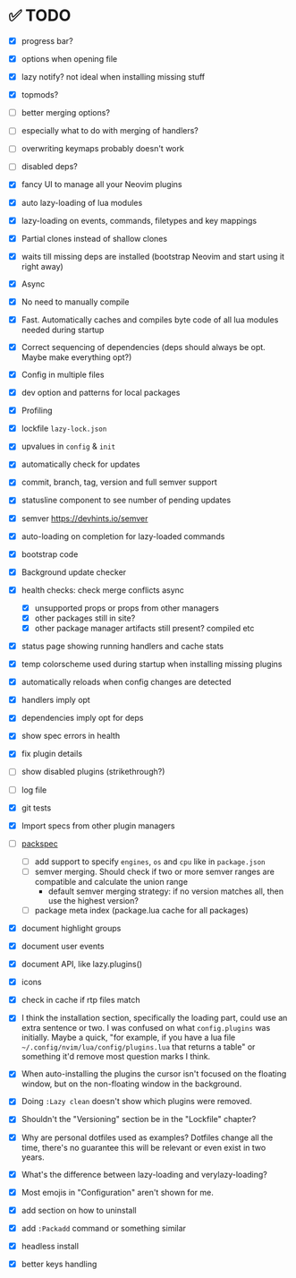 # ✅ TODO

- [x] progress bar?
- [x] options when opening file
- [x] lazy notify? not ideal when installing missing stuff
- [x] topmods?

- [ ] better merging options?
- [ ] especially what to do with merging of handlers?
- [ ] overwriting keymaps probably doesn't work
- [ ] disabled deps?

- [x] fancy UI to manage all your Neovim plugins
- [x] auto lazy-loading of lua modules
- [x] lazy-loading on events, commands, filetypes and key mappings
- [x] Partial clones instead of shallow clones
- [x] waits till missing deps are installed (bootstrap Neovim and start using it right away)
- [x] Async
- [x] No need to manually compile
- [x] Fast. Automatically caches and compiles byte code of all lua modules needed during startup
- [x] Correct sequencing of dependencies (deps should always be opt. Maybe make everything opt?)
- [x] Config in multiple files
- [x] dev option and patterns for local packages
- [x] Profiling
- [x] lockfile `lazy-lock.json`
- [x] upvalues in `config` & `init`
- [x] automatically check for updates
- [x] commit, branch, tag, version and full semver support
- [x] statusline component to see number of pending updates

- [x] semver https://devhints.io/semver
- [x] auto-loading on completion for lazy-loaded commands
- [x] bootstrap code
- [x] Background update checker
- [x] health checks: check merge conflicts async
  - [x] unsupported props or props from other managers
  - [x] other packages still in site?
  - [x] other package manager artifacts still present? compiled etc
- [x] status page showing running handlers and cache stats
- [x] temp colorscheme used during startup when installing missing plugins
- [x] automatically reloads when config changes are detected
- [x] handlers imply opt
- [x] dependencies imply opt for deps
- [x] show spec errors in health
- [x] fix plugin details
- [ ] show disabled plugins (strikethrough?)
- [ ] log file
- [x] git tests
- [x] Import specs from other plugin managers
- [ ] [packspec](https://github.com/nvim-lua/nvim-package-specification)

  - [ ] add support to specify `engines`, `os` and `cpu` like in `package.json`
  - [ ] semver merging. Should check if two or more semver ranges are compatible and calculate the union range
    - default semver merging strategy: if no version matches all, then use the highest version?
  - [ ] package meta index (package.lua cache for all packages)

- [x] document highlight groups
- [x] document user events
- [x] document API, like lazy.plugins()
- [x] icons

- [x] check in cache if rtp files match
- [x] I think the installation section, specifically the loading part, could use an
      extra sentence or two. I was confused on what `config.plugins` was initially.
      Maybe a quick, "for example, if you have a lua file
      `~/.config/nvim/lua/config/plugins.lua` that returns a table" or something it'd
      remove most question marks I think.
- [x] When auto-installing the plugins the cursor isn't focused on the floating
      window, but on the non-floating window in the background.
- [x] Doing `:Lazy clean` doesn't show which plugins were removed.
- [x] Shouldn't the "Versioning" section be in the "Lockfile" chapter?
- [x] Why are personal dotfiles used as examples? Dotfiles change all the time,
      there's no guarantee this will be relevant or even exist in two years.
- [x] What's the difference between lazy-loading and verylazy-loading?
- [x] Most emojis in "Configuration" aren't shown for me.
- [x] add section on how to uninstall
- [x] add `:Packadd` command or something similar
- [x] headless install
- [x] better keys handling
